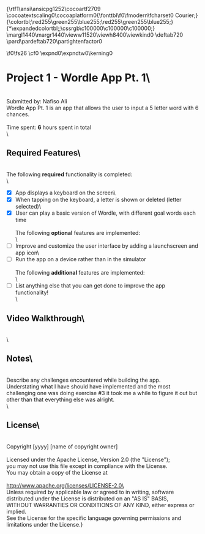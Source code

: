 {\rtf1\ansi\ansicpg1252\cocoartf2709
\cocoatextscaling0\cocoaplatform0{\fonttbl\f0\fmodern\fcharset0 Courier;}
{\colortbl;\red255\green255\blue255;\red255\green255\blue255;}
{\*\expandedcolortbl;;\cssrgb\c100000\c100000\c100000;}
\margl1440\margr1440\vieww11520\viewh8400\viewkind0
\deftab720
\pard\pardeftab720\partightenfactor0

\f0\fs26 \cf0 \expnd0\expndtw0\kerning0
# Project 1 - Wordle App Pt. 1\
\
Submitted by: Nafiso Ali\
Wordle App Pt. 1 is an app that allows the user to input a 5 letter word with 6 chances.  \
\
Time spent: **6** hours spent in total\
\
## Required Features\
\
The following **required** functionality is completed:\
\
- [X] App displays a keyboard on the screen\
- [X] When tapping on the keyboard, a letter is shown or deleted (letter selected)\
- [X] User can play a basic version of Wordle, with different goal words each time\
\
The following **optional** features are implemented:\
\
- [ ] Improve and customize the user interface by adding a launchscreen and app icon\
- [ ] Run the app on a device rather than in the simulator\
\
The following **additional** features are implemented:\
\
- [ ] List anything else that you can get done to improve the app functionality!\
\
## Video Walkthrough\
\
\
## Notes\
\
Describe any challenges encountered while building the app.\
Understating what I have should have implemented and the most challenging one was doing exercise #3 it took me a while to figure it out but other than that everything else was alright.\
\
## License\
\
    Copyright [yyyy] [name of copyright owner]\
\
    Licensed under the Apache License, Version 2.0 (the "License");\
    you may not use this file except in compliance with the License.\
    You may obtain a copy of the License at\
\
        http://www.apache.org/licenses/LICENSE-2.0\
\
    Unless required by applicable law or agreed to in writing, software\
    distributed under the License is distributed on an "AS IS" BASIS,\
    WITHOUT WARRANTIES OR CONDITIONS OF ANY KIND, either express or implied.\
    See the License for the specific language governing permissions and\
    limitations under the License.}